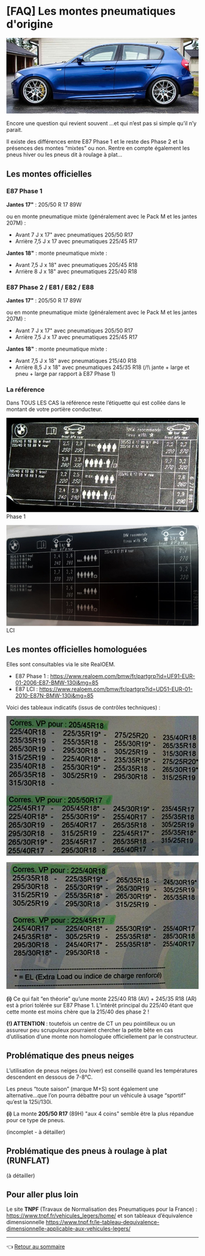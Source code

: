 # [FAQ] Les montes pneumatiques d'origine

![banner](../images/pneumatiques/banner_pneus.jpg)

Encore une question qui revient souvent ...et qui n’est pas si simple qu’il n’y parait.

Il existe des différences entre E87 Phase 1 et le reste des Phase 2 et la présences des montes “mixtes” ou non. Rentre en compte également les pneus hiver ou les pneus dit à roulage à plat...

## Les montes officielles

### E87 Phase 1

**Jantes 17"** : 205/50 R 17 89W

ou en monte pneumatique mixte (généralement avec le Pack M et les jantes 207M) :

- Avant 7 J x 17" avec pneumatiques 205/50 R17
- Arrière 7,5 J x 17 avec pneumatiques 225/45 R17

**Jantes 18"** : monte pneumatique mixte :

- Avant 7,5 J x 18" avec pneumatiques 205/45 R18
- Arrière 8 J x 18" avec pneumatiques 225/40 R18

### E87 Phase 2 / E81 / E82 / E88

**Jantes 17"** : 205/50 R 17 89W

ou en monte pneumatique mixte (généralement avec le Pack M et les jantes 207M) :

- Avant 7 J x 17" avec pneumatiques 205/50 R17
- Arrière 7,5 J x 17 avec pneumatiques 225/45 R17

**Jantes 18"** : monte pneumatique mixte :

- Avant 7,5 J x 18" avec pneumatiques 215/40 R18
- Arrière 8,5 J x 18" avec pneumatiques 245/35 R18 (/!\ jante + large et pneu + large par rapport à E87 Phase 1)

### La référence

Dans TOUS LES CAS la référence reste l’étiquette qui est collée dans le montant de votre portière conducteur.

![etiquette ph 1](../images/pneumatiques/etiquette_pneus.jpg)
Phase 1

![etiquette ph 2](../images/pneumatiques/etiquette_pneus_lci.jpg)
LCI

## Les montes officielles homologuées

Elles sont consultables via le site RealOEM.

- E87 Phase 1 : <https://www.realoem.com/bmw/fr/partgrp?id=UF91-EUR-01-2006-E87-BMW-130i&mg=85>
- E87 LCI : <https://www.realoem.com/bmw/fr/partgrp?id=UD51-EUR-01-2010-E87N-BMW-130i&mg=85>

Voici des tableaux indicatifs (issus de contrôles techniques) :

![ct pneus 1](../images/pneumatiques/ct_pneus_01.jpg)

![ct pneus 2](../images/pneumatiques/ct_pneus_02.jpg)

**(i)** Ce qui fait “en théorie” qu’une monte 225/40 R18 (AV) + 245/35 R18 (AR) est à priori tolérée sur E87 Phase 1. L’intérêt principal du 225/40 étant que cette monte est moins chère que la 215/40 des phase 2 !

**(!) ATTENTION** : toutefois un centre de CT un peu pointilleux ou un assureur peu scrupuleux pourraient chercher la petite bête en cas d’utilisation d’une monte non homologuée officiellement par le constructeur.

## Problématique des pneus neiges

L’utilisation de pneus neiges (ou hiver) est conseillé quand les températures descendent en dessous de 7-8°C.

Les pneus “toute saison” (marque M+S) sont également une alternative...que l’on pourra débattre pour un véhicule à usage “sportif” qu’est la 125i/130i.

**(i)** La monte **205/50 R17** (89H) "aux 4 coins" semble être la plus répandue pour ce type de pneus.

(incomplet - à détailler)

## Problématique des pneus à roulage à plat (RUNFLAT)

(à détailler)

## Pour aller plus loin

Le site **TNPF** (Travaux de Normalisation des Pneumatiques pour la France) : <https://www.tnpf.fr/vehicules_legers/home/> et son tableaux d’équivalence dimensionnelle <https://www.tnpf.fr/le-tableau-dequivalence-dimensionnelle-applicable-aux-vehicules-legers/>

---
:point_left: [Retour au sommaire](../README.md#sommaire)
